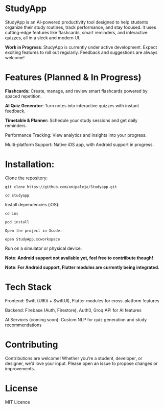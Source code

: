 # StudyApp

StudyApp is an AI-powered productivity tool designed to help students organize their study routines, track performance, and stay focused. It uses cutting-edge features like flashcards, smart reminders, and interactive quizzes, all in a sleek and modern UI.

**Work in Progress**: StudyApp is currently under active development. Expect exciting features to roll out regularly. Feedback and suggestions are always welcome!

# Features (Planned & In Progress)

**Flashcards:** Create, manage, and review smart flashcards powered by spaced repetition.

**AI Quiz Generator:** Turn notes into interactive quizzes with instant feedback.

**Timetable & Planner:** Schedule your study sessions and get daily reminders.

Performance Tracking: View analytics and insights into your progress.

Multi-platform Support: Native iOS app, with Android support in progress.

# Installation:

Clone the repository:

    git clone https://github.com/anipaleja/Studyapp.git

    cd studyapp

Install dependencies (iOS):

    cd ios

    pod install

    Open the project in Xcode:

    open StudyApp.xcworkspace

Run on a simulator or physical device.

**Note: Android support not available yet, feel free to contriibute though!**

**Note: For Android support, Flutter modules are currently being integrated.**

# Tech Stack

Frontend: Swift (UIKit + SwiftUI), Flutter modules for cross-platform features

Backend: Firebase (Auth, Firestore), Auth0, Groq API for AI features

AI Services (coming soon): Custom NLP for quiz generation and study recommendations

# Contributing

Contributions are welcome! Whether you're a student, developer, or designer, we’d love your input. Please open an issue to propose changes or improvements.

# License

MIT Licence
